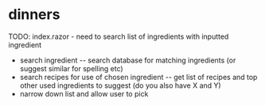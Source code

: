 # dinners

TODO: index.razor - need to search list of ingredients with inputted ingredient

* search ingredient
 -- search database for matching ingredients (or suggest similar for spelling etc)
* search recipes for use of chosen ingredient
 -- get list of recipes and top other used ingredients to suggest (do you also have X and Y)
* narrow down list and allow user to pick
